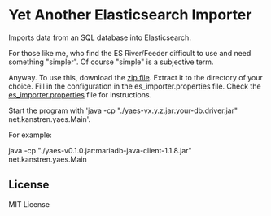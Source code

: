 Yet Another Elasticsearch Importer
==================================

Imports data from an SQL database into Elasticsearch.

For those like me, who find the ES River/Feeder difficult to use and need something "simpler".
Of course "simple" is a subjective term.

Anyway. To use this, download the [zip file](https://github.com/mukatee/yaes-importer/releases).
Extract it to the directory of your choice. Fill in the configuration in the es_importer.properties file.
Check the [es_importer.properties](https://github.com/mukatee/yaes-importer/blob/master/es_importer.properties) file for instructions.

Start the program with 'java -cp "./yaes-vx.y.z.jar:your-db.driver.jar" net.kanstren.yaes.Main'.

For example:

java -cp "./yaes-v0.1.0.jar:mariadb-java-client-1.1.8.jar" net.kanstren.yaes.Main

License
-------

MIT License


